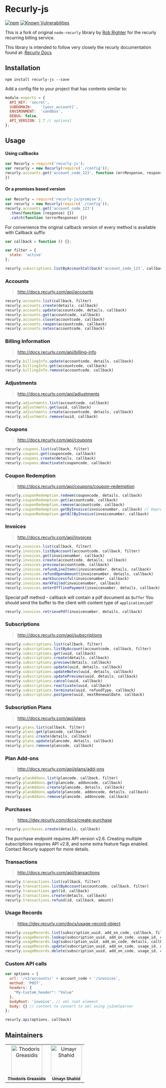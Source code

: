 # Recurly-js
[![npm](https://img.shields.io/npm/dm/recurly-js.svg)](https://www.npmjs.com/package/recurly-js) [![Known Vulnerabilities](https://snyk.io/test/github/umayr/recurly-js/badge.svg)](https://snyk.io/test/github/umayr/recurly-js)


This is a fork of original `node-recurly` library by [Rob Righter](https://github.com/robrighter) for the recurly recurring billing service. 

This library is intended to follow very closely the recurly documentation found at: [Recurly Docs](http://docs.recurly.com/)


## Installation
```
npm install recurly-js --save
```

Add a config file to your project that has contents similar to:
```javascript
module.exports = {
  API_KEY: 'secret',
  SUBDOMAIN:    '[your_account]',
  ENVIRONMENT:  'sandbox',
  DEBUG: false,
  API_VERSION: 2.7 // optional
};
```

## Usage


#### Using callbacks

```javascript
var Recurly = require('recurly-js');
var recurly = new Recurly(require('./config'));
recurly.accounts.get('account_code_123', function (errResponse, response) {
})
```

#### Or a promises based version

```javascript
var Recurly = require('recurly-js/promise');
var recurly = new Recurly(require('./config'));
recurly.accounts.get('account_code_123')
  .then(function (response) {})
  .catch(function (errorResponse) {})
```

For convenience the original callback version of every method is available with Callback suffix
```javascript
var callback = function () {};

var filter = {
  state: 'active'
};

recurly.subscriptions.listByAccountCallback('account_code_123', callback, filter)
```

### Accounts
> http://docs.recurly.com/api/accounts

```javascript
recurly.accounts.list(callback, filter)
recurly.accounts.create(details, callback)
recurly.accounts.update(accountcode, details, callback) 
recurly.accounts.get(accountcode, callback) 
recurly.accounts.close(accountcode, callback) 
recurly.accounts.reopen(accountcode, callback)
recurly.accounts.notes(accountcode, callback)
```

### Billing Information
> http://docs.recurly.com/api/billing-info

```javascript
recurly.billingInfo.update(accountcode, details, callback) 
recurly.billingInfo.get(accountcode, callback) 
recurly.billingInfo.remove(accountcode, callback) 
```

### Adjustments
> http://docs.recurly.com/api/adjustments
```javascript
recurly.adjustments.list(accountcode, callback)
recurly.adjustments.get(uuid, callback)
recurly.adjustments.create(accountcode, details, callback)
recurly.adjustments.remove(uuid, callback)
```

### Coupons
> http://docs.recurly.com/api/coupons

```javascript
recurly.coupons.list(callback, filter)
recurly.coupons.get(couponcode, callback)
recurly.coupons.create(details, callback)
recurly.coupons.deactivate(couponcode, callback)
```

### Coupon Redemption
> http://docs.recurly.com/api/coupons/coupon-redemption

```javascript
recurly.couponRedemption.redeem(couponcode, details, callback)
recurly.couponRedemption.get(accountcode, callback)
recurly.couponRedemption.remove(accountcode, callback)
recurly.couponRedemption.getByInvoice(invoicenumber, callback) // Deprecated
recurly.couponRedemption.getAllByInvoice(invoicenumber, callback)
```

### Invoices
> http://docs.recurly.com/api/invoices

```javascript
recurly.invoices.list(callback, filter)
recurly.invoices.listByAccount(accountcode, callback, filter)
recurly.invoices.get(invoicenumber, callback)
recurly.invoices.create(accountcode, details, callback)
recurly.invoices.preview(accountcode, callback)
recurly.invoices.refundLineItems(invoicenumber, details, callback)
recurly.invoices.refundOpenAmount(invoicenumber, details, callback)
recurly.invoices.markSuccessful(invoicenumber, callback)
recurly.invoices.markFailed(invoicenumber, callback)
recurly.invoices.enterOfflinePayment(invoicenumber, details, callback)
```

Special pdf method - callback will contain a pdf document as `Buffer`
You should send the buffer to the client with content type of `application/pdf`
 
```javascript
recurly.invoices.retrievePdf(invoicenumber, details, callback)
```

### Subscriptions
> http://docs.recurly.com/api/subscriptions

```javascript
recurly.subscriptions.list(callback, filter) 
recurly.subscriptions.listByAccount(accountcode, callback, filter) 
recurly.subscriptions.get(uuid, callback) 
recurly.subscriptions.create(details, callback) 
recurly.subscriptions.preview(details, callback) 
recurly.subscriptions.update(uuid, details, callback) 
recurly.subscriptions.updateNotes(uuid, details, callback)
recurly.subscriptions.updatePreview(uuid, details, callback)
recurly.subscriptions.cancel(uuid, callback) 
recurly.subscriptions.reactivate(uuid, callback) 
recurly.subscriptions.terminate(uuid, refundType, callback) 
recurly.subscriptions.postpone(uuid, nextRenewalDate, callback) 
```

### Subscription Plans
> http://docs.recurly.com/api/plans

```javascript
recurly.plans.list(callback, filter) 
recurly.plans.get(plancode, callback) 
recurly.plans.create(details, callback)
recurly.plans.update(plancode, details, callback)
recurly.plans.remove(plancode, callback)
```

### Plan Add-ons
> http://docs.recurly.com/api/plans/add-ons

```javascript
recurly.planAddons.list(plancode, callback, filter) 
recurly.planAddons.get(plancode, addoncode, callback) 
recurly.planAddons.create(plancode, details, callback)
recurly.planAddons.update(plancode, addoncode, details, callback)
recurly.planAddons.remove(plancode, addoncode, callback)
```

### Purchases
> https://dev.recurly.com/docs/create-purchase

```javascript
recurly.purchases.create(details, callback)
```

The purchase endpoint requires API version v2.6. Creating multiple subscriptions requires
API v2.8, and some extra feature flags enabled. Contact Recurly support for more details.

### Transactions
> http://docs.recurly.com/api/transactions

```javascript
recurly.transactions.list(callback, filter) 
recurly.transactions.listByAccount(accountcode, callback, filter) 
recurly.transactions.get(id, callback) 
recurly.transactions.create(details, callback) 
recurly.transactions.refund(id, callback, amount) 
```

### Usage Records
> https://dev.recurly.com/docs/usage-record-object

```javascript
recurly.usageRecords.list(subscription_uuid, add_on_code, callback, filter) 
recurly.usageRecords.lookup(subscription_uuid, add_on_code, usage_id, callback) 
recurly.usageRecords.log(subscription_uuid, add_on_code, details, callback) 
recurly.usageRecords.update(subscription_uuid, add_on_code, usage_id, details, callback) 
recurly.usageRecords.delete(subscription_uuid, add_on_code, usage_id, callback) 
```

### Custom API calls

```javascript
var options = {
  url: '/v2/accounts/' + account_code + '/invoices',
  method: 'POST',
  headers: {
    "My-Custom_header": "Value"
  },
  bodyRoot: 'invoice', // xml root element
  body: {} // content to convert to xml using js2xmlparser
};

recurly.api(options, callback)
```


## Maintainers

<table><tr><td align="center"><a href="https://github.com/thgreasi"><img src="https://avatars0.githubusercontent.com/u/1295829?s=400&v=4" width="100px;" alt="Thodoris Greasidis"/><br /><sub><b>Thodoris Greasidis</b></sub></a><br /></td><td align="center"><a href="https://github.com/umayr"><img src="https://avatars3.githubusercontent.com/u/3071948?s=400&v=4" width="100px;" alt="Umayr Shahid"/><br /><sub><b>Umayr Shahid</b></sub></a><br /></td></tr></table>
